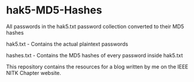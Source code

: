 # hak5-MD5-Hashes
All passwords in the hak5.txt password collection converted to their MD5 hashes

hak5.txt - Contains the actual plaintext passwords

hashes.txt - Contains the MD5 hashes of every password inside hak5.txt

This repository contains the resources for a blog written by me on the IEEE NITK Chapter website.

